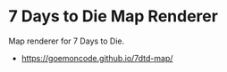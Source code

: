 # 7 Days to Die Map Renderer

Map renderer for 7 Days to Die.

- https://goemoncode.github.io/7dtd-map/
